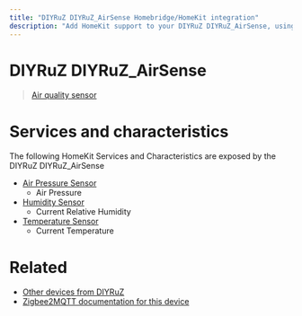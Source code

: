 ```yaml
---
title: "DIYRuZ DIYRuZ_AirSense Homebridge/HomeKit integration"
description: "Add HomeKit support to your DIYRuZ DIYRuZ_AirSense, using Homebridge, Zigbee2MQTT and homebridge-z2m."
---
```

<!---
This file has been GENERATED using src/docgen/docgen.ts
DO NOT EDIT THIS FILE MANUALLY!
-->
# DIYRuZ DIYRuZ_AirSense
> [Air quality sensor](https://modkam.ru/?p=1715)


# Services and characteristics
The following HomeKit Services and Characteristics are exposed by
the DIYRuZ DIYRuZ_AirSense

* [Air Pressure Sensor](../../sensors.md)
  * Air Pressure
* [Humidity Sensor](../../sensors.md)
  * Current Relative Humidity
* [Temperature Sensor](../../sensors.md)
  * Current Temperature


# Related
* [Other devices from DIYRuZ](../index.md#diyruz)
* [Zigbee2MQTT documentation for this device](https://www.zigbee2mqtt.io/devices/DIYRuZ_AirSense.html)